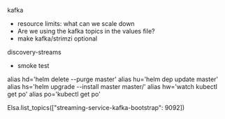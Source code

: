 kafka
- resource limits: what can we scale down
- Are we using the kafka topics in the values file?
- make kafka/strimzi optional

discovery-streams
- smoke test


alias hd='helm delete --purge master'
alias hu='helm dep update master'
alias hs='helm upgrade --install master master/'
alias hw='watch kubectl get po'
alias po='kubectl get po'

Elsa.list_topics(["streaming-service-kafka-bootstrap": 9092])